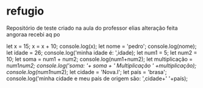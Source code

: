 # refugio
Repositório de teste criado na aula do professor elias
alteração feita angoraa
recebi aq po

let x = 15;
x = x + 10;
console.log(x);
let nome = 'pedro';
console.log(nome);
let idade = 26;
console.log('minha idade é: ',idade);
let num1 = 5;
let num2 = 10;
let soma = num1 + num2;
console.log(num1+num2);
let multiplicação = num1*num2;
console.log('soma: '+ soma + ' Multiplicação ' +multiplicação);
console.log(num1*num2);
let cidade = 'Nova.I';
let país = 'brasa';
console.log('minha cidade e meu país de origem são: ',cidade+' '+país);


